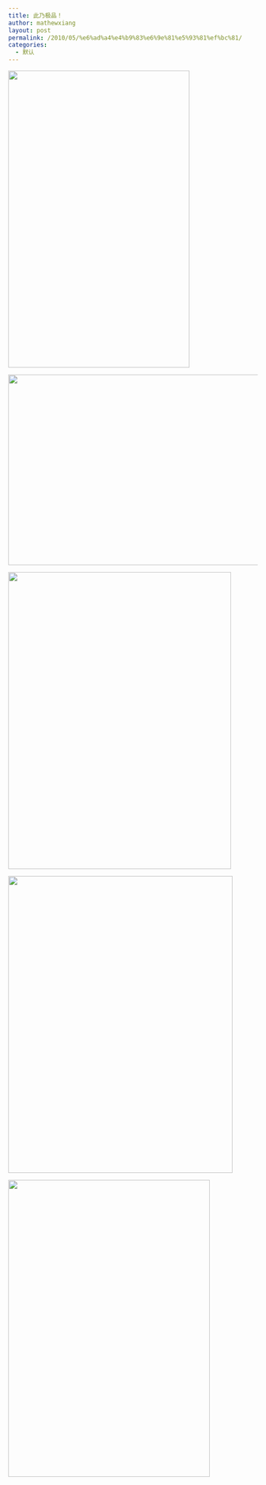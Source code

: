 ```yaml
---
title: 此乃极品！
author: mathewxiang
layout: post
permalink: /2010/05/%e6%ad%a4%e4%b9%83%e6%9e%81%e5%93%81%ef%bc%81/
categories:
  - 默认
---
```

<a href="http://blog.photo.sina.com.cn/showpic.html#url=http://s10.sinaimg.cn/orignal/610f1f05t8755f8126409" target="_blank"><img src="http://s10.sinaimg.cn/middle/610f1f05t8755f8126409&#038;690" width="366" height="600" /></a>  
  
<a href="http://blog.photo.sina.com.cn/showpic.html#url=http://s8.sinaimg.cn/orignal/610f1f05t8755f821ade7" target="_blank"><img src="http://s8.sinaimg.cn/middle/610f1f05t8755f821ade7&#038;690" width="600" height="385" /></a>  
  
<a href="http://blog.photo.sina.com.cn/showpic.html#url=http://s3.sinaimg.cn/orignal/610f1f05t8755f84019f2" target="_blank"><img src="http://s3.sinaimg.cn/middle/610f1f05t8755f84019f2&#038;690" width="450" height="600" /></a>  
  
<a href="http://blog.photo.sina.com.cn/showpic.html#url=http://s12.sinaimg.cn/orignal/610f1f05t8755f84f6f5b" target="_blank"><img src="http://s12.sinaimg.cn/middle/610f1f05t8755f84f6f5b&#038;690" width="453" height="600" /></a>  
  
<a href="http://blog.photo.sina.com.cn/showpic.html#url=http://s13.sinaimg.cn/orignal/610f1f05t8755f85eb06c" target="_blank"><img src="http://s13.sinaimg.cn/middle/610f1f05t8755f85eb06c&#038;690" width="407" height="600" /></a>